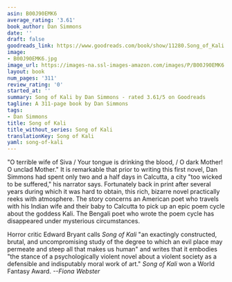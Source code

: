 ```yaml
---
asin: B00J90EMK6
average_rating: '3.61'
book_author: Dan Simmons
date: ''
draft: false
goodreads_link: https://www.goodreads.com/book/show/11280.Song_of_Kali
image:
- B00J90EMK6.jpg
image_url: https://images-na.ssl-images-amazon.com/images/P/B00J90EMK6.01._SCLZZZZZZZ.jpg
layout: book
num_pages: '311'
review_rating: '0'
started_at: ''
summary: Song of Kali by Dan Simmons - rated 3.61/5 on Goodreads
tagline: A 311-page book by Dan Simmons
tags:
- Dan Simmons
title: Song of Kali
title_without_series: Song of Kali
translationKey: Song of Kali
yaml: song-of-kali
---
```


"O terrible wife of Siva / Your tongue is drinking the blood, / O dark Mother! O unclad Mother." It is remarkable that prior to writing this first novel, Dan Simmons had spent only two and a half days in Calcutta, a city "too wicked to be suffered," his narrator says. Fortunately back in print after several years during which it was hard to obtain, this rich, bizarre novel practically reeks with atmosphere. The story concerns an American poet who travels with his Indian wife and their baby to Calcutta to pick up an epic poem cycle about the goddess Kali. The Bengali poet who wrote the poem cycle has disappeared under mysterious circumstances.<p>Horror critic Edward Bryant calls <i>Song of Kali</i> "an exactingly constructed, brutal, and uncompromising study of the degree to which an evil place may permeate and steep all that makes us human" and writes that it embodies "the stance of a psychologically violent novel about a violent society as a defensible and indisputably moral work of art." <i>Song of Kali</i> won a World Fantasy Award. <i>--Fiona Webster</i></p>